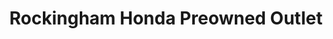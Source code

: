 ---
title: "Rockingham Honda Preowned Outlet"
url: /windham/rockingham-honda-preowned-outlet/
shop: Autohaus
---